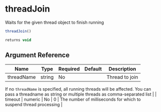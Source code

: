 # threadJoin

Waits for the given thread object to finish running

```javascript
threadJoin()
```

```javascript
returns void
```

## Argument Reference

| Name | Type | Required | Default | Description |
| --- | --- | --- | --- | --- |
| threadName | string | No |  | Thread to join

If no `threadName` is specified, all running threads will be affected.
You can pass a threadname as string or multiple threads as comma-separated list |
| timeout | numeric | No | 0 | The number of milliseconds for which to suspend thread processing |

